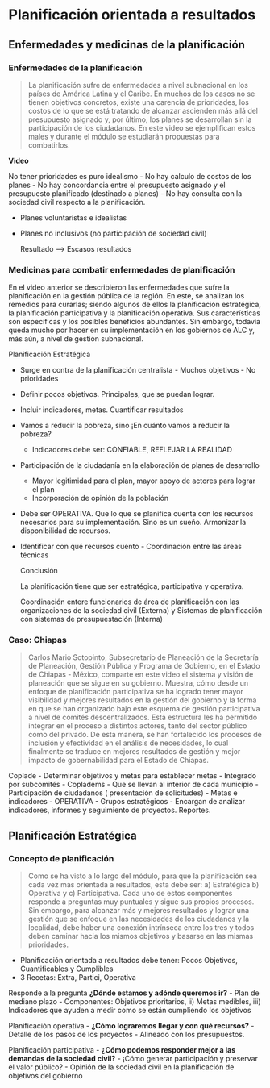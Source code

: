 # Planificación orientada a resultados

## Enfermedades y medicinas de la planificación 

### Enfermedades de la planificación

> La planificación sufre de enfermedades a nivel subnacional en los países  de América Latina y el Caribe. En muchos de los casos no se tienen  objetivos concretos, existe una carencia de prioridades, los costos de  lo que se está tratando de alcanzar ascienden más allá del presupuesto  asignado y, por último, los planes se desarrollan sin la participación  de los ciudadanos. En este video se ejemplifican estos males y durante  el módulo se estudiarán propuestas para combatirlos.

**Video**

No tener prioridades es puro idealismo - No hay calculo de costos de los planes - No hay concordancia entre el presupuesto asignado y el presupuesto planificado (destinado a planes) -  No hay consulta con la sociedad civil respecto a la planificación.

- Planes voluntaristas e idealistas

- Planes no inclusivos (no participación de sociedad civil)

  Resultado --> Escasos resultados 

### Medicinas para combatir enfermedades de planificación 

En el video anterior se describieron las enfermedades que sufre la  planificación en la gestión pública de la región. En este, se analizan  los remedios para curarlas; siendo algunos de ellos la planificación  estratégica, la planificación participativa y la planificación  operativa. Sus características son específicas y los posibles beneficios abundantes. Sin embargo, todavía queda mucho por hacer en su  implementación en los gobiernos de ALC y, más aún, a nivel de gestión  subnacional. 

Planificación Estratégica

- Surge en contra de la planificación centralista - Muchos objetivos - No prioridades

- Definir pocos objetivos. Principales, que se puedan lograr.

- Incluir indicadores, metas. Cuantificar resultados

- Vamos a reducir la pobreza, sino ¡En cuánto vamos a reducir la pobreza? 

  - Indicadores debe ser: CONFIABLE, REFLEJAR LA REALIDAD 

- Participación de la ciudadanía en la elaboración de planes de desarrollo

  - Mayor legitimidad para el plan, mayor apoyo de actores para lograr el plan
  - Incorporación de opinión de la población 

- Debe ser OPERATIVA. Que lo que se planifica cuenta con los recursos necesarios para su implementación.  Sino es un sueño. Armonizar la disponibilidad de recursos.

- Identificar con qué recursos cuento - Coordinación entre las áreas técnicas

  Conclusión

  La planificación tiene que ser estratégica, participativa y operativa.

  Coordinación entere funcionarios de área de planificación con las organizaciones de la sociedad civil (Externa) y Sistemas de planificación con sistemas de presupuestación (Interna)

### Caso: Chiapas

> Carlos Mario Sotopinto, Subsecretario de Planeación de la Secretaría de  Planeación, Gestión Pública y Programa de Gobierno, en el Estado de  Chiapas - México, comparte en este video el sistema y visión de  planeación que se sigue en su gobierno. Muestra, cómo desde un enfoque  de planificación participativa se ha logrado tener mayor visibilidad  y  mejores resultados en la gestión del gobierno y la forma en que se han  organizado bajo este esquema de gestión participativa a nivel de comités descentralizados. Esta estructura les ha permitido integrar en el  proceso a distintos actores,  tanto del sector público como del privado. De esta manera, se han fortalecido los procesos de inclusión y  efectividad en el análisis de necesidades, lo cual finalmente se traduce en mejores resultados de gestión y mejor impacto de  gobernabilidad  para el Estado de Chiapas. 

Coplade - Determinar objetivos y metas para establecer metas - Integrado por subcomités - Copladems - Que se llevan al interior de cada municipio - Participación de ciudadanos  ( presentación de solicitudes) - Metas e indicadores - OPERATIVA - Grupos estratégicos - Encargan de analizar indicadores, informes y seguimiento de proyectos. Reportes. 

## Planificación Estratégica 

### Concepto de planificación 

> Como se ha visto a lo largo del módulo, para que la planificación sea cada  vez más orientada a resultados, esta debe ser: a) Estratégica b)  Operativa y c) Participativa.  Cada uno de estos componentes responde a  preguntas muy puntuales y sigue sus propios procesos. Sin embargo, para  alcanzar más y mejores resultados y lograr una gestión que se enfoque en las necesidades de los ciudadanos y la localidad, debe haber una  conexión intrínseca entre los tres y todos deben caminar hacia los  mismos objetivos y basarse en las mismas prioridades.

- Planificación orientada a resultados debe tener: Pocos Objetivos, Cuantificables y Cumplibles
- 3 Recetas: Extra, Partici, Operativa

Responde a la pregunta **¿Dónde estamos y adónde queremos ir?** - Plan de mediano plazo - Componentes: Objetivos prioritarios, ii) Metas medibles, iii) Indicadores que ayuden a medir como se están cumpliendo los objetivos

Planificación operativa - **¿Cómo lograremos llegar y con qué recursos?** - Detalle de los pasos de los proyectos - Alineado con los presupuestos. 

Planificación participativa - **¿Cómo podemos responder mejor a las demandas de la sociedad civil?** - ¡Cómo generar participación y preservar el valor público? - Opinión de la sociedad civil en la planificación de objetivos del gobierno  



